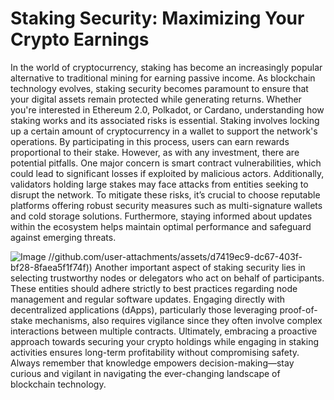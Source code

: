 # Staking Security: Maximizing Your Crypto Earnings
In the world of cryptocurrency, staking has become an increasingly popular alternative to traditional mining for earning passive income. As blockchain technology evolves, staking security becomes paramount to ensure that your digital assets remain protected while generating returns. Whether you're interested in Ethereum 2.0, Polkadot, or Cardano, understanding how staking works and its associated risks is essential.
Staking involves locking up a certain amount of cryptocurrency in a wallet to support the network's operations. By participating in this process, users can earn rewards proportional to their stake. However, as with any investment, there are potential pitfalls. One major concern is smart contract vulnerabilities, which could lead to significant losses if exploited by malicious actors. Additionally, validators holding large stakes may face attacks from entities seeking to disrupt the network.
To mitigate these risks, it’s crucial to choose reputable platforms offering robust security measures such as multi-signature wallets and cold storage solutions. Furthermore, staying informed about updates within the ecosystem helps maintain optimal performance and safeguard against emerging threats.

![Image](https://github.com/user-attachments/assets/d7419ec9-dc67-403f-bf28-8faea5f1f74f)
 //github.com/user-attachments/assets/d7419ec9-dc67-403f-bf28-8faea5f1f74f))
Another important aspect of staking security lies in selecting trustworthy nodes or delegators who act on behalf of participants. These entities should adhere strictly to best practices regarding node management and regular software updates. Engaging directly with decentralized applications (dApps), particularly those leveraging proof-of-stake mechanisms, also requires vigilance since they often involve complex interactions between multiple contracts.
Ultimately, embracing a proactive approach towards securing your crypto holdings while engaging in staking activities ensures long-term profitability without compromising safety. Always remember that knowledge empowers decision-making—stay curious and vigilant in navigating the ever-changing landscape of blockchain technology.
